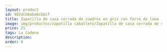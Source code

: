 ```yaml
---
layout: product
id: 982dcb6aba6cbbcf
title: Zapatilla de casa cerrada de cuadros en gris con forro de lana
image: img/productos/zapatilla caballero/Zapatilla de casa cerrada de cuadros en gris con forro de lana=21=La Cadena.webp
price: 21
tags: La Cadena
description: 
order: 0
---
```

